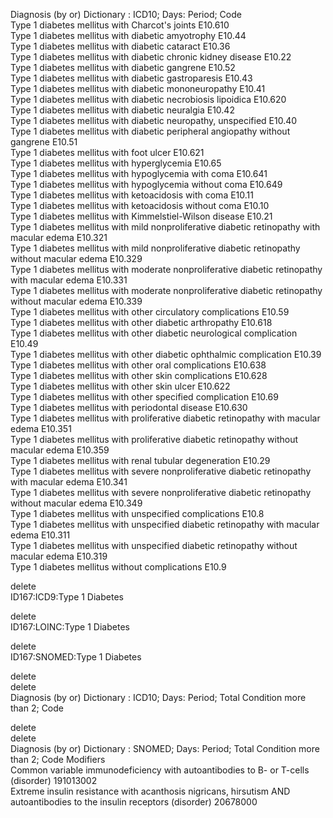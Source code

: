 Diagnosis
(by or) Dictionary : ICD10; Days: Period;	Code						
Type 1 diabetes mellitus with Charcot's joints	E10.610					
Type 1 diabetes mellitus with diabetic amyotrophy	E10.44					
Type 1 diabetes mellitus with diabetic cataract	E10.36					
Type 1 diabetes mellitus with diabetic chronic kidney disease	E10.22					
Type 1 diabetes mellitus with diabetic gangrene	E10.52					
Type 1 diabetes mellitus with diabetic gastroparesis	E10.43					
Type 1 diabetes mellitus with diabetic mononeuropathy	E10.41					
Type 1 diabetes mellitus with diabetic necrobiosis lipoidica	E10.620					
Type 1 diabetes mellitus with diabetic neuralgia	E10.42					
Type 1 diabetes mellitus with diabetic neuropathy, unspecified	E10.40					
Type 1 diabetes mellitus with diabetic peripheral angiopathy without gangrene	E10.51					
Type 1 diabetes mellitus with foot ulcer	E10.621					
Type 1 diabetes mellitus with hyperglycemia	E10.65					
Type 1 diabetes mellitus with hypoglycemia with coma	E10.641					
Type 1 diabetes mellitus with hypoglycemia without coma	E10.649					
Type 1 diabetes mellitus with ketoacidosis with coma	E10.11					
Type 1 diabetes mellitus with ketoacidosis without coma	E10.10					
Type 1 diabetes mellitus with Kimmelstiel-Wilson disease	E10.21					
Type 1 diabetes mellitus with mild nonproliferative diabetic retinopathy with macular edema	E10.321					
Type 1 diabetes mellitus with mild nonproliferative diabetic retinopathy without macular edema	E10.329					
Type 1 diabetes mellitus with moderate nonproliferative diabetic retinopathy with macular edema	E10.331					
Type 1 diabetes mellitus with moderate nonproliferative diabetic retinopathy without macular edema	E10.339					
Type 1 diabetes mellitus with other circulatory complications	E10.59					
Type 1 diabetes mellitus with other diabetic arthropathy	E10.618					
Type 1 diabetes mellitus with other diabetic neurological complication	E10.49					
Type 1 diabetes mellitus with other diabetic ophthalmic complication	E10.39					
Type 1 diabetes mellitus with other oral complications	E10.638					
Type 1 diabetes mellitus with other skin complications	E10.628					
Type 1 diabetes mellitus with other skin ulcer	E10.622					
Type 1 diabetes mellitus with other specified complication	E10.69					
Type 1 diabetes mellitus with periodontal disease	E10.630					
Type 1 diabetes mellitus with proliferative diabetic retinopathy with macular edema	E10.351					
Type 1 diabetes mellitus with proliferative diabetic retinopathy without macular edema	E10.359					
Type 1 diabetes mellitus with renal tubular degeneration	E10.29					
Type 1 diabetes mellitus with severe nonproliferative diabetic retinopathy with macular edema	E10.341					
Type 1 diabetes mellitus with severe nonproliferative diabetic retinopathy without macular edema	E10.349					
Type 1 diabetes mellitus with unspecified complications	E10.8					
Type 1 diabetes mellitus with unspecified diabetic retinopathy with macular edema	E10.311					
Type 1 diabetes mellitus with unspecified diabetic retinopathy without macular edema	E10.319					
Type 1 diabetes mellitus without complications	E10.9					
	
delete	
ID167:ICD9:Type 1 Diabetes
	
delete	
ID167:LOINC:Type 1 Diabetes
	
delete	
ID167:SNOMED:Type 1 Diabetes
	
delete	
delete	
Diagnosis
(by or) Dictionary : ICD10; Days: Period; Total Condition more than 2;	Code						
	
delete	
delete	
Diagnosis
(by or) Dictionary : SNOMED; Days: Period; Total Condition more than 2;	Code		Modifiers				
Common variable immunodeficiency with autoantibodies to B- or T-cells (disorder)	191013002					
Extreme insulin resistance with acanthosis nigricans, hirsutism AND autoantibodies to the insulin receptors (disorder)	20678000					



